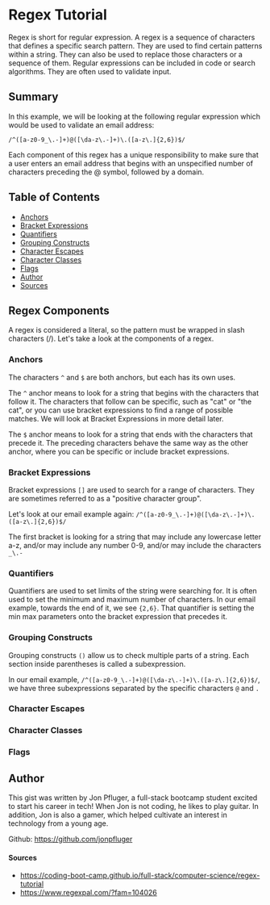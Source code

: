 # Regex Tutorial

Regex is short for regular expression. A regex is a sequence of characters that defines a specific search pattern. They are used to find certain patterns within a string. They can also be used to replace those characters or a sequence of them. Regular expressions can be included in code or search algorithms. They are often used to validate input.

## Summary

In this example, we will be looking at the following regular expression which would be used to validate an email address:

`/^([a-z0-9_\.-]+)@([\da-z\.-]+)\.([a-z\.]{2,6})$/`

Each component of this regex has a unique responsibility to make sure that a user enters an email address that begins with an unspecified number of characters preceding the @ symbol, followed by a domain.


## Table of Contents

- [Anchors](#anchors)
- [Bracket Expressions](#bracket-expressions)
- [Quantifiers](#quantifiers)
- [Grouping Constructs](#grouping-constructs)
- [Character Escapes](#character-escapes)
- [Character Classes](#character-classes)
- [Flags](#flags)
- [Author](#author)
- [Sources](#sources)

## Regex Components

A regex is considered a literal, so the pattern must be wrapped in slash characters (/). Let's take a look at the components of a regex.

### Anchors

The characters `^` and `$` are both anchors, but each has its own uses. 

The `^` anchor means to look for a string that begins with the characters that follow it. The characters that follow can be specific, such as "cat" or "the cat", or you can use bracket expressions to find a range of possible matches. We will look at Bracket Expressions in more detail later.

The `$` anchor means to look for a string that ends with the characters that precede it. The preceding characters behave the same way as the other anchor, where you can be specific or include bracket expressions.

### Bracket Expressions

Bracket expressions `[]` are used to search for a range of characters. They are sometimes referred to as a "positive character group".

Let's look at our email example again: `/^([a-z0-9_\.-]+)@([\da-z\.-]+)\.([a-z\.]{2,6})$/`

The first bracket is looking for a string that may include any lowercase letter a-z, and/or may include any number 0-9, and/or may include the characters `_\.-` 

### Quantifiers

Quantifiers are used to set limits of the string were searching for. It is often used to set the minimum and maximum number of characters. In our email example, towards the end of it, we see `{2,6}`. That quantifier is setting the min max parameters onto the bracket expression that precedes it.

### Grouping Constructs

Grouping constructs `()` allow us to check multiple parts of a string. Each section inside parentheses is called a subexpression.

In our email example, `/^([a-z0-9_\.-]+)@([\da-z\.-]+)\.([a-z\.]{2,6})$/`, we have three subexpressions separated by the specific characters `@` and `.`

### Character Escapes



### Character Classes



### Flags



## Author

This gist was written by Jon Pfluger, a full-stack bootcamp student excited to start his career in tech! When Jon is not coding, he likes to play guitar. In addition, Jon is also a gamer, which helped cultivate an interest in technology from a young age.

Github: https://github.com/jonpfluger

#### Sources
- https://coding-boot-camp.github.io/full-stack/computer-science/regex-tutorial
- https://www.regexpal.com/?fam=104026